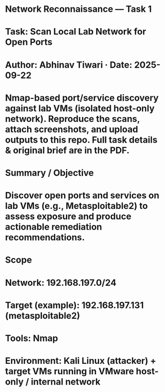 # Network Reconnaissance — Task 1
# Task: Scan Local Lab Network for Open Ports
# Author: Abhinav Tiwari · Date: 2025-09-22

# Nmap-based port/service discovery against lab VMs (isolated host-only network). Reproduce the scans, attach screenshots, and upload outputs to this repo. Full task details & original brief are in the PDF.

# Summary / Objective
# Discover open ports and services on lab VMs (e.g., Metasploitable2) to assess exposure and produce actionable remediation recommendations.

# Scope
# Network: 192.168.197.0/24
# Target (example): 192.168.197.131 (metasploitable2)
# Tools: Nmap
# Environment: Kali Linux (attacker) + target VMs running in VMware host-only / internal network
